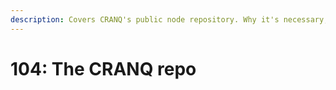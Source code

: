 ```yaml
---
description: Covers CRANQ's public node repository. Why it's necessary, what its advantages are, how it's populated.
---
```


# 104: The CRANQ repo
